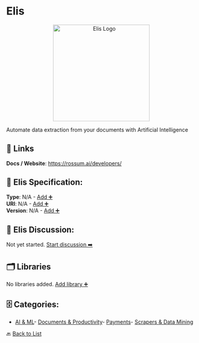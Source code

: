 # Elis
<p align="center">
    <img width="256" src="https://raw.githubusercontent.com/apis-list/apis-list/main/apis/elis/logo_256x256.png" alt="Elis Logo"/>
</p>
Automate data extraction from your documents with Artificial Intelligence

##  🔗 Links
**Docs / Website**: https://rossum.ai/developers/

## 🧬 Elis Specification:
**Type**: N/A - [Add ➕](https://github.com/apis-list/apis-list/edit/main/apis.yaml#5875)  
**URI**: N/A - [Add ➕](https://github.com/apis-list/apis-list/edit/main/apis.yaml#5875)  
**Version**: N/A - [Add ➕](https://github.com/apis-list/apis-list/edit/main/apis.yaml#5875)

## 💬 Elis Discussion:
Not yet started. [Start discussion ➡️](https://github.com/apis-list/apis-list/discussions/new)

## 🗂️ Libraries

No libraries added. [Add library ➕](https://github.com/apis-list/apis-list/edit/main/apis.yaml#5875)    


## 🗄️ Categories:
- [AI & ML](https://github.com/apis-list/apis-list#ai--ml-)- [Documents & Productivity](https://github.com/apis-list/apis-list#documents--productivity-)- [Payments](https://github.com/apis-list/apis-list#payments-)- [Scrapers & Data Mining](https://github.com/apis-list/apis-list#scrapers--data-mining-)

🔙  [Back to List](https://github.com/apis-list/apis-list)
